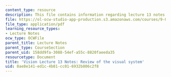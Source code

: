```yaml
---
content_type: resource
description: This file contains information regarding lecture 13 notes.
file: https://ol-ocw-studio-app-production.s3.amazonaws.com/courses/9-04-sensory-systems-fall-2013/8ae8e141ed1c4b81cc016932b806c2f8_MIT9_04F13_Vis13.pdf
file_type: application/pdf
learning_resource_types:
- Lecture Notes
ocw_type: OCWFile
parent_title: Lecture Notes
parent_type: CourseSection
parent_uid: 158dd9fa-3088-54ef-a55c-8820faeeda35
resourcetype: Document
title: 'Vision Lecture 13 Notes: Review of the visual system'
uid: 8ae8e141-ed1c-4b81-cc01-6932b806c2f8
---
```

